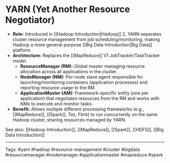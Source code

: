 # YARN (Yet Another Resource Negotiator)

*   **Role:** Introduced in [[Hadoop Introduction|Hadoop]] 2, YARN separates cluster resource management from job scheduling/monitoring, making Hadoop a more general-purpose [[Big Data Introduction|Big Data]] platform.
*   **Architecture:** Replaces the [[MapReduce]] V1 JobTracker/TaskTracker model.
    *   **ResourceManager (RM):** Global master managing resource allocation across all applications in the cluster.
    *   **NodeManager (NM):** Per-node slave agent responsible for launching/monitoring containers (application processes) and reporting resource usage to the RM.
    *   **ApplicationMaster (AM):** Framework-specific entity (one per application) that negotiates resources from the RM and works with NMs to execute and monitor tasks.
*   **Benefit:** Allows multiple different processing frameworks (e.g., [[MapReduce]], [[Spark]], Tez, Flink) to run concurrently on the same Hadoop cluster, sharing resources managed by YARN.

See also: [[Hadoop Introduction]], [[MapReduce]], [[Spark]], [[HDFS]], [[Big Data Introduction]]

---
Tags: #yarn #hadoop #resource-management #cluster #bigdata #resourcemanager #nodemanager #applicationmaster #mapreduce #spark 